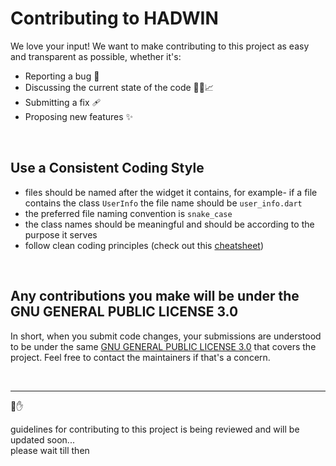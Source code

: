 # Contributing to HADWIN

We love your input! We want to make contributing to this project as easy and transparent as possible, whether it's:

- Reporting a bug 🐛
- Discussing the current state of the code 👩‍💻📈
- Submitting a fix 🩹
- Proposing new features ✨

<br>

## Use a Consistent Coding Style

- files should be named after the widget it contains, for example- if a file contains the class `UserInfo` the file name should be `user_info.dart`
- the preferred file naming convention is `snake_case`
- the class names should be meaningful and should be according to the purpose it serves
- follow clean coding principles (check out this [cheatsheet](https://gist.github.com/wojteklu/73c6914cc446146b8b533c0988cf8d29))


<br>

## Any contributions you make will be under the GNU GENERAL PUBLIC LICENSE 3.0

In short, when you submit code changes, your submissions are understood to be under the same [GNU GENERAL PUBLIC LICENSE 3.0](https://www.gnu.org/licenses/gpl-3.0.en.html) that covers the project. Feel free to contact the maintainers if that's a concern.

<br>

---

🛑✋


guidelines for contributing to this project is being reviewed and will be updated soon...
<br>
please wait till then